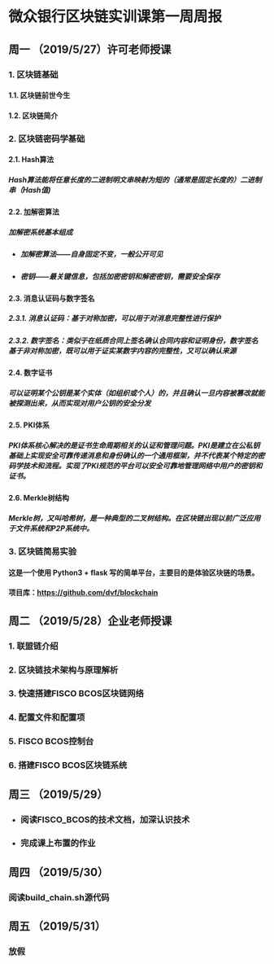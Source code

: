 # 微众银行区块链实训课第一周周报

## 周一 （2019/5/27）许可老师授课

### 1. 区块链基础

#### 1.1. 区块链前世今生

#### 1.2. 区块链简介

### 2. 区块链密码学基础

#### 2.1. Hash算法

##### Hash算法能将任意长度的二进制明文串映射为短的（通常是固定长度的）二进制串（Hash值)

#### 2.2. 加解密算法

##### 加解密系统基本组成

+ ##### 加解密算法——自身固定不变，一般公开可见

+ ##### 密钥——最关键信息，包括加密密钥和解密密钥，需要安全保存

#### 2.3. 消息认证码与数字签名

##### 2.3.1. 消息认证码：基于对称加密，可以用于对消息完整性进行保护

##### 2.3.2. 数字签名：类似于在纸质合同上签名确认合同内容和证明身份，数字签名基于非对称加密，既可以用于证实某数字内容的完整性，又可以确认来源

#### 2.4. 数字证书

##### 可以证明某个公钥是某个实体（如组织或个人）的，并且确认一旦内容被篡改就能被探测出来，从而实现对用户公钥的安全分发

#### 2.5. PKI体系

##### PKI体系核心解决的是证书生命周期相关的认证和管理问题。PKI是建立在公私钥基础上实现安全可靠传递消息和身份确认的一个通用框架，并不代表某个特定的密码学技术和流程。实现了PKI规范的平台可以安全可靠地管理网络中用户的密钥和证书。

#### 2.6. Merkle树结构

##### Merkle树，又叫哈希树，是一种典型的二叉树结构。在区块链出现以前广泛应用于文件系统和P2P系统中。

### 3. 区块链简易实验

#### 这是⼀个使⽤ Python3 + flask 写的简单平台，主要⽬的是体验区块链的场景。

#### 项⽬库：https://github.com/dvf/blockchain

## 周二 （2019/5/28）企业老师授课

### 1. 联盟链介绍

### 2. 区块链技术架构与原理解析

### 3. 快速搭建FISCO BCOS区块链网络

### 4. 配置文件和配置项

### 5. FISCO BCOS控制台

### 6. 搭建FISCO BCOS区块链系统

## 周三 （2019/5/29）

+ ### 阅读FISCO_BCOS的技术文档，加深认识技术

+ ### 完成课上布置的作业

## 周四 （2019/5/30）

### 阅读build_chain.sh源代码

## 周五 （2019/5/31）

### 放假
